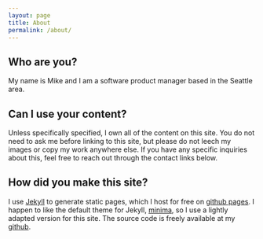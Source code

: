 ```yaml
---
layout: page
title: About
permalink: /about/
---
```


## Who are you?
My name is Mike and I am a software product manager based in the Seattle area.

## Can I use your content?
Unless specifically specified, I own all of the content on this site. You do not need to ask me before linking to this site, but please do not leech my images or copy my work anywhere else. If you have any specific inquiries about this, feel free to reach out through the contact links below.

## How did you make this site?
I use [Jekyll](https://jekyllrb.com) to generate static pages, which I host for free on [github pages](https://pages.github.com/). I happen to like the default theme for Jekyll, [minima](https://github.com/jekyll/minima), so I use a lightly adapted version for this site. The source code is freely available at my [github](https://github.com/michaelswitzer/personal-website-source).